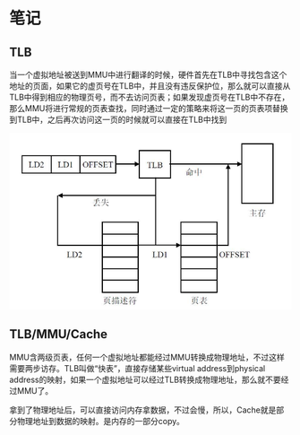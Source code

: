 # 笔记

## TLB

当一个虚拟地址被送到MMU中进行翻译的时候，硬件首先在TLB中寻找包含这个地址的页面，如果它的虚页号在TLB中，并且没有违反保护位，那么就可以直接从TLB中得到相应的物理页号，而不去访问页表；如果发现虚页号在TLB中不存在，那么MMU将进行常规的页表查找，同时通过一定的策略来将这一页的页表项替换到TLB中，之后再次访问这一页的时候就可以直接在TLB中找到

![](img/lab2-tlb.jpg)

## TLB/MMU/Cache

MMU含两级页表，任何一个虚拟地址都能经过MMU转换成物理地址，不过这样需要两步访存。TLB叫做“快表”，直接存储某些virtual address到physical address的映射，如果一个虚拟地址可以经过TLB转换成物理地址，那么就不要经过MMU了。

拿到了物理地址后，可以直接访问内存拿数据，不过会慢，所以，Cache就是部分物理地址到数据的映射。是内存的一部分copy。
